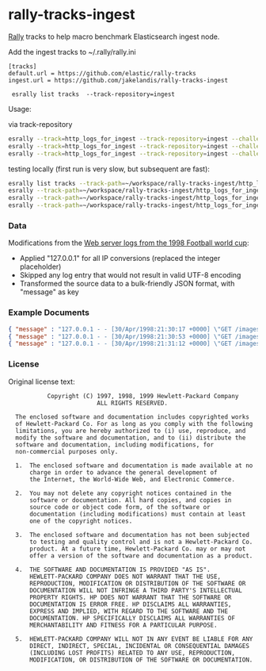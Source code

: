 # rally-tracks-ingest

[Rally](https://github.com/elastic/rally) tracks to help macro benchmark Elasticsearch ingest node. 

Add the ingest tracks to ~/.rally/rally.ini
```
[tracks]
default.url = https://github.com/elastic/rally-tracks
ingest.url = https://github.com/jakelandis/rally-tracks-ingest
```

```
 esrally list tracks  --track-repository=ingest
```

Usage:

via track-repository
```bash
esrally --track=http_logs_for_ingest --track-repository=ingest --challenge=baseline
esrally --track=http_logs_for_ingest --track-repository=ingest --challenge=grok
esrally --track=http_logs_for_ingest --track-repository=ingest --challenge=dissect
``` 
 
testing locally (first run is very slow, but subsequent are fast):
```bash
esrally list tracks --track-path=~/workspace/rally-tracks-ingest/http_logs_for_ingest
esrally --track-path=~/workspace/rally-tracks-ingest/http_logs_for_ingest --target-hosts=localhost:9200 --pipeline=benchmark-only -challenge=baseline-manual
esrally --track-path=~/workspace/rally-tracks-ingest/http_logs_for_ingest --target-hosts=localhost:9200 --pipeline=benchmark-only -challenge=grok-manual
esrally --track-path=~/workspace/rally-tracks-ingest/http_logs_for_ingest --target-hosts=localhost:9200 --pipeline=benchmark-only -challenge=dissect-manual

``` 

 
### Data
 
Modifications from the [Web server logs from the 1998 Football world cup](http://ita.ee.lbl.gov/html/contrib/WorldCup.html): 
 
 * Applied "127.0.0.1" for all IP conversions (replaced the integer placeholder)
 * Skipped any log entry that would not result in valid UTF-8 encoding  
 * Transformed the source data to a bulk-friendly JSON format, with "message" as key
 
 ### Example Documents
 
 ```json
 { "message" : "127.0.0.1 - - [30/Apr/1998:21:30:17 +0000] \"GET /images/hm_bg.jpg HTTP/1.0\" 200 -"}
 { "message" : "127.0.0.1 - - [30/Apr/1998:21:30:53 +0000] \"GET /images/hm_bg.jpg HTTP/1.0\" 200 -"}
 { "message" : "127.0.0.1 - - [30/Apr/1998:21:31:12 +0000] \"GET /images/hm_bg.jpg HTTP/1.0\" 200 -"}
 ```
 
### License

Original license text:

               Copyright (C) 1997, 1998, 1999 Hewlett-Packard Company
                             ALL RIGHTS RESERVED.
     
      The enclosed software and documentation includes copyrighted works
      of Hewlett-Packard Co. For as long as you comply with the following
      limitations, you are hereby authorized to (i) use, reproduce, and
      modify the software and documentation, and to (ii) distribute the
      software and documentation, including modifications, for
      non-commercial purposes only.
          
      1.  The enclosed software and documentation is made available at no
          charge in order to advance the general development of
          the Internet, the World-Wide Web, and Electronic Commerce.
     
      2.  You may not delete any copyright notices contained in the
          software or documentation. All hard copies, and copies in
          source code or object code form, of the software or
          documentation (including modifications) must contain at least
          one of the copyright notices.
     
      3.  The enclosed software and documentation has not been subjected
          to testing and quality control and is not a Hewlett-Packard Co.
          product. At a future time, Hewlett-Packard Co. may or may not
          offer a version of the software and documentation as a product.
      
      4.  THE SOFTWARE AND DOCUMENTATION IS PROVIDED "AS IS".
          HEWLETT-PACKARD COMPANY DOES NOT WARRANT THAT THE USE,
          REPRODUCTION, MODIFICATION OR DISTRIBUTION OF THE SOFTWARE OR
          DOCUMENTATION WILL NOT INFRINGE A THIRD PARTY'S INTELLECTUAL
          PROPERTY RIGHTS. HP DOES NOT WARRANT THAT THE SOFTWARE OR
          DOCUMENTATION IS ERROR FREE. HP DISCLAIMS ALL WARRANTIES,
          EXPRESS AND IMPLIED, WITH REGARD TO THE SOFTWARE AND THE
          DOCUMENTATION. HP SPECIFICALLY DISCLAIMS ALL WARRANTIES OF
          MERCHANTABILITY AND FITNESS FOR A PARTICULAR PURPOSE.
      
      5.  HEWLETT-PACKARD COMPANY WILL NOT IN ANY EVENT BE LIABLE FOR ANY
          DIRECT, INDIRECT, SPECIAL, INCIDENTAL OR CONSEQUENTIAL DAMAGES
          (INCLUDING LOST PROFITS) RELATED TO ANY USE, REPRODUCTION,
          MODIFICATION, OR DISTRIBUTION OF THE SOFTWARE OR DOCUMENTATION.